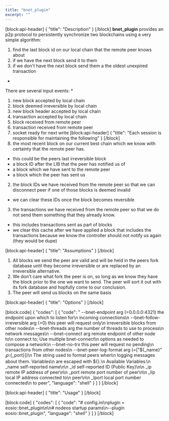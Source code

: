 ```yaml
---
title: "bnet_plugin"
excerpt: ""
---
```

[block:api-header]
{
  "title": "Description"
}
[/block]
**bnet_plugin** provides an p2p protocol to persistently synchronize two blockchains using a very simple algorithm:

1. find the last block id on our local chain that the remote peer knows about
2. if we have the next block send it to them
3. if we don't have the next block send them a the oldest unexpired transaction
 *
There are several input events:
 *
1. new block accepted by local chain
2. block deemed irreversible by local chain
3. new block header accepted by local chain
4. transaction accepted by local chain
5. block received from remote peer
6. transaction received from remote peer
7. socket ready for next write
[block:api-header]
{
  "title": "Each session is responsible for maintaining the following"
}
[/block]
1. the most recent block on our current best chain which we know with certainty that the remote peer has.
- this could be the peers last irreversible block
- a block ID after the LIB that the peer has notified us of
- a block which we have sent to the remote peer
- a block which the peer has sent us
2. the block IDs we have received from the remote peer so that we can disconnect peer if one of those blocks is deemed invalid
- we can clear these IDs once the block becomes reversible
3. the transactions we have received from the remote peer so that we do not send them something that they already know.
- this includes transactions sent as part of blocks
- we clear this cache after we have applied a block that includes the transactions because we know the controller  should not notify us again (they would be dupe)

[block:api-header]
{
  "title": "Assumptions"
}
[/block]
1. All blocks we send the peer are valid and will be held in the peers fork database until they become irreversible or are replaced by an irreversible alternative. 
2. We don't care what fork the peer is on, so long as we know they have the block prior to the one we want to send. The peer will sort it out with its fork database and hopfully come to our conclusion.
3. The peer will send us blocks on the same basis

[block:api-header]
{
  "title": "Options"
}
[/block]

[block:code]
{
  "codes": [
    {
      "code": "  --bnet-endpoint arg (=0.0.0.0:4321)   the endpoint upon which to listen for\n                                        incoming connections\n  --bnet-follow-irreversible arg (=0)   this peer will request only\n                                        irreversible blocks from other nodes\n  --bnet-threads arg                    the number of threads to use to process\n                                        network messages\n  --bnet-connect arg                    remote endpoint of other node to\n                                        connect to; Use multiple bnet-connect\n                                        options as needed to compose a network\n  --bnet-no-trx                         this peer will request no pending\n                                        transactions from other nodes\n  --bnet-peer-log-format arg (=[\"${_name}\" ${_ip}:${_port}])\n                                        The string used to format peers when\n                                        logging messages about them.  Variables\n                                        are escaped with ${<variable name>}.\n                                        Available Variables:\n                                           _name  self-reported name\n\n                                           _id    self-reported ID (Public Key)\n\n                                           _ip    remote IP address of peer\n\n                                           _port  remote port number of peer\n\n                                           _lip   local IP address connected to\n                                                  peer\n\n                                           _lport local port number connected\n                                                  to peer",
      "language": "shell"
    }
  ]
}
[/block]

[block:api-header]
{
  "title": "Usage"
}
[/block]

[block:code]
{
  "codes": [
    {
      "code": "# config.ini\nplugin = eosio::bnet_plugin\n\n# nodeos startup params\n--plugin eosio::bnet_plugin",
      "language": "shell"
    }
  ]
}
[/block]